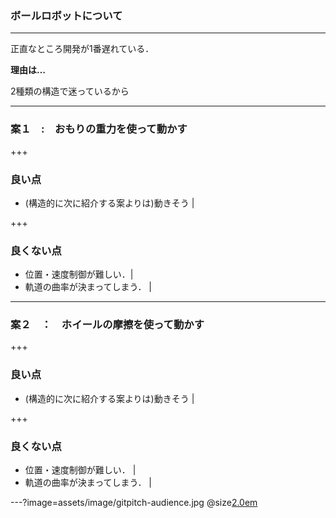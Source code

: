 ### ボールロボットについて

---

正直なところ開発が1番遅れている．

**理由は…**

2種類の構造で迷っているから

---
### 案１　:　おもりの重力を使って動かす

+++

### 良い点

- (構造的に次に紹介する案よりは)動きそう |

+++

### 良くない点

- 位置・速度制御が難しい．|
- 軌道の曲率が決まってしまう． |

---
### 案２　：　ホイールの摩擦を使って動かす

+++

### 良い点
 
- (構造的に次に紹介する案よりは)動きそう |

+++

### 良くない点

- 位置・速度制御が難しい． |
- 軌道の曲率が決まってしまう． |

<!-- 
---

### 他にも色々できます

<br>
<div class="left">
    <i class="fa fa-child fa-5x" aria-hidden="true"> </i><br>
    <a href="https://gitpitch.com/docs/about/" class="pro-link">
    詳細はこちら</a>
</div>
<div class="right">
    <ul>
        <li>HTMLのタグが</li>
        <li>使えるので、</li>
        <li>レイアウトは</li>
        <li>基本的に</li>
        <li>自由自在です。</li>
    </ul>
</div>
-->

---?image=assets/image/gitpitch-audience.jpg
@size[2.0em](@color[blue](おわり))

